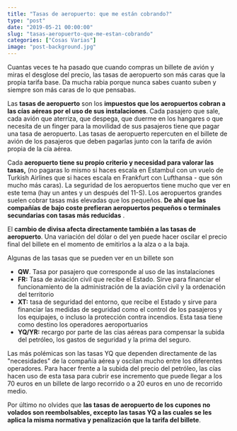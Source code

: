 ```yaml
---
title: "Tasas de aeropuerto: que me están cobrando?"
type: "post"
date: "2019-05-21 00:00:00"
slug: "tasas-aeropuerto-que-me-estan-cobrando"
categories: ["Cosas Varias"]
image: "post-background.jpg"
---
```


Cuantas veces te ha pasado que cuando compras un billete de avión y miras el desglose del precio, las tasas de aeropuerto son más caras que la propia tarifa base. Da mucha rabia porque nunca sabes cuanto suben y siempre son más caras de lo que pensabas.  
  
Las **tasas de aeropuerto** son los **impuestos que los aeropuertos cobran a las cías aéreas por el uso de sus instalaciones**. Cada pasajero que sale, cada avión que aterriza, que despega, que duerme en los hangares o que necesita de un finger para la movilidad de sus pasajeros tiene que pagar una tasa de aeropuerto. Las tasas de aeropuerto repercuten en el billete de avión de los pasajeros que deben pagarlas junto con la tarifa de avión propia de la cía aérea.  
  
Cada **aeropuerto tiene su propio criterio y necesidad para valorar las tasas,** (no pagaras lo mismo si haces escala en Estambul con un vuelo de Turkish Airlines que si haces escala en Frankfurt con Lufthansa - que són mucho más caras). La seguridad de los aeropuertos tiene mucho que ver en este tema (hay un antes y un después del 11-S). Los aeropuertos grandes suelen cobrar tasas más elevadas que los pequeños. **De ahí que las compañías de bajo coste prefieran aeropuertos pequeños o terminales secundarias con tasas más reducidas** .  
  
El **cambio de divisa afecta directamente también a las tasas de aeropuerto**. Una variación del dólar o del yen puede hacer oscilar el precio final del billete en el momento de emitirlos a la alza o a la baja.  
  
Algunas de las tasas que se pueden ver en un billete son

- **QW**. Tasa por pasajero que corresponde al uso de las instalaciones
- **FR:** Tasa de aviación civil que recibe el Estado. Sirve para financiar el funcionamiento de la administración de la aviación civil y la ordenación del territorio
- **XT:** tasa de seguridad del entorno, que recibe el Estado y sirve para financiar las medidas de seguridad como el control de los pasajeros y los equipajes, o incluso la protección contra incendios. Esta tasa tiene como destino los operadores aeroportuarios
- **YQ/YR:** recargo por parte de las cias aéreas para compensar la subida del petróleo, los gastos de seguridad y la prima del seguro.

Las más polémicas son las tasas YQ que dependen directamente de las "necesidades" de la compañía aérea y oscilan mucho entre los diferentes operadores. Para hacer frente a la subida del precio del petróleo, las cías hacen uso de esta tasa para cubrir ese incremento que puede llegar a los 70 euros en un billete de largo recorrido o a 20 euros en uno de recorrido medio.  
  
Por último no olvides que **las tasas de aeropuerto de los cupones no volados son reembolsables, excepto las tasas YQ a las cuales se les aplica la misma normativa y penalización que la tarifa del billete**.
